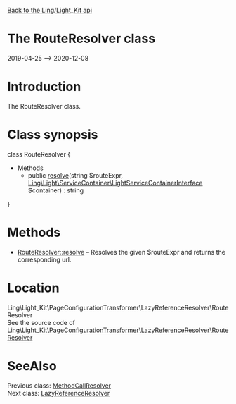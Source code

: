 [Back to the Ling/Light_Kit api](https://github.com/lingtalfi/Light_Kit/blob/master/doc/api/Ling/Light_Kit.md)



The RouteResolver class
================
2019-04-25 --> 2020-12-08






Introduction
============

The RouteResolver class.



Class synopsis
==============


class <span class="pl-k">RouteResolver</span>  {

- Methods
    - public [resolve](https://github.com/lingtalfi/Light_Kit/blob/master/doc/api/Ling/Light_Kit/PageConfigurationTransformer/LazyReferenceResolver/RouteResolver/resolve.md)(string $routeExpr, [Ling\Light\ServiceContainer\LightServiceContainerInterface](https://github.com/lingtalfi/Light/blob/master/doc/api/Ling/Light/ServiceContainer/LightServiceContainerInterface.md) $container) : string

}






Methods
==============

- [RouteResolver::resolve](https://github.com/lingtalfi/Light_Kit/blob/master/doc/api/Ling/Light_Kit/PageConfigurationTransformer/LazyReferenceResolver/RouteResolver/resolve.md) &ndash; Resolves the given $routeExpr and returns the corresponding url.





Location
=============
Ling\Light_Kit\PageConfigurationTransformer\LazyReferenceResolver\RouteResolver<br>
See the source code of [Ling\Light_Kit\PageConfigurationTransformer\LazyReferenceResolver\RouteResolver](https://github.com/lingtalfi/Light_Kit/blob/master/PageConfigurationTransformer/LazyReferenceResolver/RouteResolver.php)



SeeAlso
==============
Previous class: [MethodCallResolver](https://github.com/lingtalfi/Light_Kit/blob/master/doc/api/Ling/Light_Kit/PageConfigurationTransformer/LazyReferenceResolver/MethodCallResolver.md)<br>Next class: [LazyReferenceResolver](https://github.com/lingtalfi/Light_Kit/blob/master/doc/api/Ling/Light_Kit/PageConfigurationTransformer/LazyReferenceResolver.md)<br>
